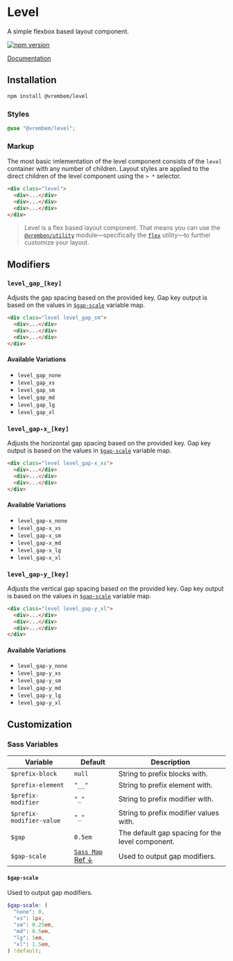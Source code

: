 # Level

A simple flexbox based layout component.

[![npm version](https://img.shields.io/npm/v/%40vrembem%2Flevel.svg)](https://www.npmjs.com/package/%40vrembem%2Flevel)

[Documentation](https://vrembem.com/packages/level)

## Installation

```sh
npm install @vrembem/level
```

### Styles

```scss
@use "@vrembem/level";
```

### Markup

The most basic imlementation of the level component consists of the `level` container with any number of children. Layout styles are applied to the direct children of the level component using the `> *` selector.

```html
<div class="level">
  <div>...</div>
  <div>...</div>
  <div>...</div>
</div>
```

> Level is a flex based layout component. That means you can use the [`@vremben/utility`](https://github.com/sebnitu/vrembem/tree/master/packages/utility) module—specifically the [`flex`](https://github.com/sebnitu/vrembem/tree/master/packages/utility#flex) utility—to further customize your layout.

## Modifiers

### `level_gap_[key]`

Adjusts the gap spacing based on the provided key. Gap key output is based on the values in [`$gap-scale`](#gap-scale) variable map.

```html
<div class="level level_gap_sm">
  <div>...</div>
  <div>...</div>
  <div>...</div>
</div>
```

#### Available Variations

- `level_gap_none`
- `level_gap_xs`
- `level_gap_sm`
- `level_gap_md`
- `level_gap_lg`
- `level_gap_xl`

### `level_gap-x_[key]`

Adjusts the horizontal gap spacing based on the provided key. Gap key output is based on the values in [`$gap-scale`](#gap-scale) variable map.

```html
<div class="level level_gap-x_xs">
  <div>...</div>
  <div>...</div>
  <div>...</div>
</div>
```

#### Available Variations

- `level_gap-x_none`
- `level_gap-x_xs`
- `level_gap-x_sm`
- `level_gap-x_md`
- `level_gap-x_lg`
- `level_gap-x_xl`

### `level_gap-y_[key]`

Adjusts the vertical gap spacing based on the provided key. Gap key output is based on the values in [`$gap-scale`](#gap-scale) variable map.

```html
<div class="level level_gap-y_xl">
  <div>...</div>
  <div>...</div>
  <div>...</div>
</div>
```

#### Available Variations

- `level_gap-y_none`
- `level_gap-y_xs`
- `level_gap-y_sm`
- `level_gap-y_md`
- `level_gap-y_lg`
- `level_gap-y_xl`

## Customization

### Sass Variables

| Variable                 | Default                             | Description                                      |
| ------------------------ | ----------------------------------- | ------------------------------------------------ |
| `$prefix-block`          | `null`                              | String to prefix blocks with.                    |
| `$prefix-element`        | `"__"`                              | String to prefix element with.                   |
| `$prefix-modifier`       | `"_"`                               | String to prefix modifier with.                  |
| `$prefix-modifier-value` | `"_"`                               | String to prefix modifier values with.           |
| `$gap`                   | `0.5em`                             | The default gap spacing for the level component. |
| `$gap-scale`             | [`Sass Map` Ref &darr;](#gap-scale) | Used to output gap modifiers.                    |

#### `$gap-scale`

Used to output gap modifiers.

```scss
$gap-scale: (
  "none": 0,
  "xs": 1px,
  "sm": 0.25em,
  "md": 0.5em,
  "lg": 1em,
  "xl": 1.5em,
) !default;
```
